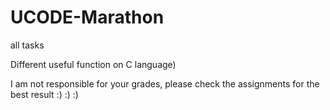 ﻿# UCODE-Marathon
all tasks

Different useful function on C language)

I am not responsible for your grades, please check the assignments for the best result  :) :) :)
